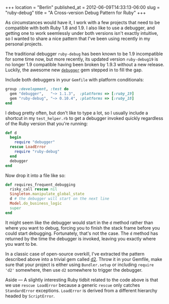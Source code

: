 +++
location = "Berlin"
published_at = 2012-06-09T14:33:13-06:00
slug = "ruby-debug"
title = "A Cross-version Debug Pattern for Ruby"
+++

As circumstances would have it, I work with a few projects that need to be compatible with both Ruby 1.8 and 1.9. I also like to use a debugger, and getting one to work seemlessly under both versions isn't exactly intuitive, so I wanted to share a nice pattern that I've been using recently in my personal projects.

The traditional debugger `ruby-debug` has been known to be 1.9 incompatible for some time now, but more recently, its updated version `ruby-debug19` is no longer 1.9 compatible having been broken by 1.9.3 without a new release. Luckily, the awesome new [`debugger`](https://github.com/cldwalker/debugger) gem stepped in to fill the gap.

Include both debuggers in your `Gemfile` with platform conditionals:

``` ruby
group :development, :test do
  gem "debugger",   "~> 1.1.3",  :platforms => [:ruby_19]
  gem "ruby-debug", "~> 0.10.4", :platforms => [:ruby_18]
end
```

I debug pretty often, but don't like to type a lot, so I usually include a shortcut in my `test_helper.rb` to get a debugger invoked quickly regardless of the Ruby version that you're running:

``` ruby
def d
  begin
    require "debugger"
  rescue LoadError
    require "ruby-debug"
  end
  debugger
end
```

Now drop it into a file like so:

``` ruby
def requires_frequent_debugging
  risky_call rescue nil
  Singleton.manipulate_global_state
  d # the debugger will start on the next line
  Model.do_business_logic
  super
end
```

It might seem like the debugger would start in the `d` method rather than where you want to debug, forcing you to finish the stack frame before you could start debugging. Fortunately, that's not the case. The `d` method has returned by the time the debugger is invoked, leaving you exactly where you want to be.

In a classic case of open-source overkill, I've extracted the pattern described above into a trivial gem called [d2](https://github.com/brandur/d2). Throw it in your Gemfile, make sure that your project is either using `Bundler.setup` or including `require 'd2'` somewhere, then use `d2` somewhere to trigger the debugger.

<span class="addendum">Aside &mdash;</span> A slightly interesting Ruby tidbit related to the code above is that we use `rescue LoadError` because a generic `rescue` only catches `StandardError` exceptions. `LoadError` is derived from a different hierarchy headed by `ScriptError`.
